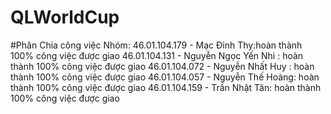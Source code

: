 # QLWorldCup
#Phân Chia công việc Nhóm:
46.01.104.179 - Mạc Đỉnh Thy:hoàn thành 100% công việc được giao
46.01.104.131 - Nguyễn Ngọc Yến Nhi : hoàn thành 100% công việc được giao
46.01.104.072 - Nguyễn Nhất Huy : hoàn thành 100% công việc được giao
46.01.104.057 - Nguyễn Thế Hoàng: hoàn thành 100% công việc được giao
46.01.104.159 - Trần Nhật Tân: hoàn thành 100% công việc được giao
